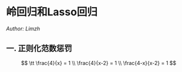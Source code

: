 # 岭回归和Lasso回归

*Author: Limzh*

## 一. 正则化范数惩罚

$$
  \tt \frac{4}{x} = 1
\\
\frac{4}{x-2} = 1
\\
\frac{4-x}{x-2} = 1
$$


